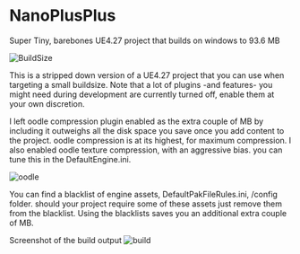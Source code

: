 # NanoPlusPlus
Super Tiny, barebones UE4.27 project that builds on windows to 93.6 MB

![BuildSize](https://github.com/MathiasLArt/NanoPlusPlus/assets/59111832/fe949496-ba79-40cc-9fed-5e4358c79632)

This is a stripped down version of a UE4.27 project that you can use when targeting a small buildsize. 
Note that a lot of plugins -and features- you might need during development are currently turned off, enable them at your own discretion.

I left oodle compression plugin enabled as the extra couple of MB by including it outweighs all the disk space you save once you add content to the project. 
oodle compression is at its highest, for maximum compression. 
I also enabled oodle texture compression, with an aggressive bias. you can tune this in the DefaultEngine.ini. 

![oodle](https://github.com/MathiasLArt/NanoPlusPlus/assets/59111832/cfcbb295-8b5c-4869-aa37-b148a3dd11d3)

You can find a blacklist of engine assets, DefaultPakFileRules.ini, /config folder. 
should your project require some of these assets just remove them from the blacklist. 
Using the blacklists saves you an additional extra couple of MB.

Screenshot of the build output
![build](https://github.com/MathiasLArt/NanoPlusPlus/assets/59111832/5e6d650d-21e4-41ab-8fc7-966cce1ad170)
